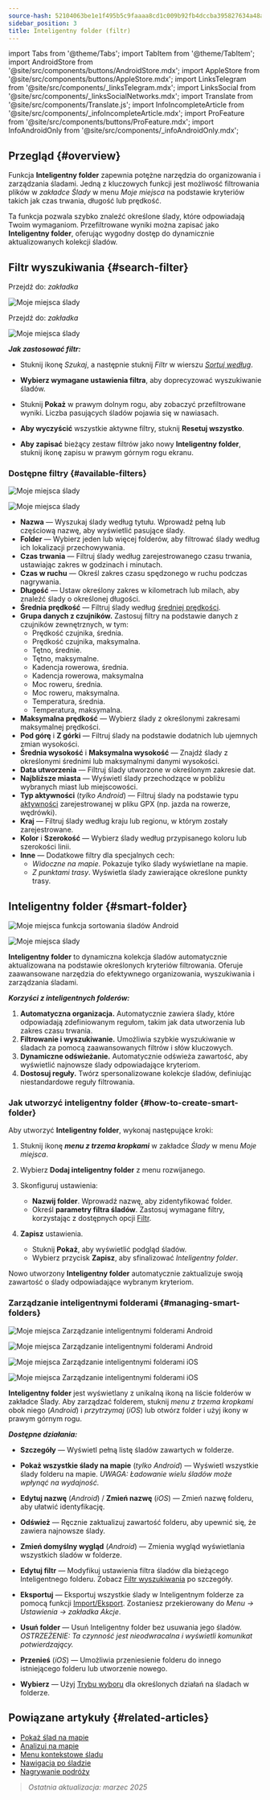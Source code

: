 ```yaml
---
source-hash: 52104063be1e1f495b5c9faaaa8cd1c009b92fb4dccba395827634a48aa85dd8
sidebar_position: 3
title: Inteligentny folder (filtr)
---
```

import Tabs from '@theme/Tabs';
import TabItem from '@theme/TabItem';
import AndroidStore from '@site/src/components/buttons/AndroidStore.mdx';
import AppleStore from '@site/src/components/buttons/AppleStore.mdx';
import LinksTelegram from '@site/src/components/_linksTelegram.mdx';
import LinksSocial from '@site/src/components/_linksSocialNetworks.mdx';
import Translate from '@site/src/components/Translate.js';
import InfoIncompleteArticle from '@site/src/components/_infoIncompleteArticle.mdx';
import ProFeature from '@site/src/components/buttons/ProFeature.mdx';
import InfoAndroidOnly from '@site/src/components/_infoAndroidOnly.mdx';



## Przegląd {#overview}

Funkcja **Inteligentny folder** zapewnia potężne narzędzia do organizowania i zarządzania śladami. Jedną z kluczowych funkcji jest możliwość filtrowania plików w *zakładce Ślady* w menu *Moje miejsca* na podstawie kryteriów takich jak czas trwania, długość lub prędkość.

Ta funkcja pozwala szybko znaleźć określone ślady, które odpowiadają Twoim wymaganiom. Przefiltrowane wyniki można zapisać jako **Inteligentny folder**, oferując wygodny dostęp do dynamicznie aktualizowanych kolekcji śladów.


## Filtr wyszukiwania {#search-filter}

<Tabs groupId="operating-systems">

<TabItem value="android" label="Android">

Przejdź do: *<Translate android="true" ids="shared_string_menu,shared_string_my_places,shared_string_gpx_files"/> zakładka*

![Moje miejsca ślady](@site/static/img/personal/tracks/my_places_tracks_filter_2_andr.png)

</TabItem>

<TabItem value="ios" label="iOS">

Przejdź do: *<Translate ios="true" ids="shared_string_menu,shared_string_my_places,shared_string_gpx_tracks"/> zakładka*

![Moje miejsca ślady](@site/static/img/personal/tracks/my_places_tracks_filter_ios.png)

</TabItem>

</Tabs>

***Jak zastosować filtr:***

- Stuknij ikonę *Szukaj*, a następnie stuknij *Filtr* w wierszu [*Sortuj według*](./manage-tracks.md#sort-by).

- **Wybierz wymagane ustawienia filtra**, aby doprecyzować wyszukiwanie śladów.

- Stuknij **Pokaż** w prawym dolnym rogu, aby zobaczyć przefiltrowane wyniki. Liczba pasujących śladów pojawia się w nawiasach.

- **Aby wyczyścić** wszystkie aktywne filtry, stuknij **Resetuj wszystko**.

- **Aby zapisać** bieżący zestaw filtrów jako nowy **Inteligentny folder**, stuknij ikonę zapisu w prawym górnym rogu ekranu.


### Dostępne filtry {#available-filters}

<Tabs groupId="operating-systems">

<TabItem value="android" label="Android">

![Moje miejsca ślady](@site/static/img/personal/tracks/my_places_tracks_filter_andr.png)

</TabItem>

<TabItem value="ios" label="iOS">

![Moje miejsca ślady](@site/static/img/personal/tracks/my_places_tracks_filter_2_ios.png)

</TabItem>

</Tabs>

- **Nazwa** — Wyszukaj ślady według tytułu. Wprowadź pełną lub częściową nazwę, aby wyświetlić pasujące ślady.
- **Folder** — Wybierz jeden lub więcej folderów, aby filtrować ślady według ich lokalizacji przechowywania.
- **Czas trwania** — Filtruj ślady według zarejestrowanego czasu trwania, ustawiając zakres w godzinach i minutach.
- **Czas w ruchu** — Określ zakres czasu spędzonego w ruchu podczas nagrywania.
- **Długość** — Ustaw określony zakres w kilometrach lub milach, aby znaleźć ślady o określonej długości.
- **Średnia prędkość** — Filtruj ślady według [średniej prędkości](../../widgets/info-widgets.md#average-speed).
- **Grupa danych z czujników.**
    Zastosuj filtry na podstawie danych z czujników zewnętrznych, w tym:
    - Prędkość czujnika, średnia.
    - Prędkość czujnika, maksymalna.
    - Tętno, średnie.
    - Tętno, maksymalne.
    - Kadencja rowerowa, średnia.
    - Kadencja rowerowa, maksymalna
    - Moc roweru, średnia.
    - Moc roweru, maksymalna.
    - Temperatura, średnia.
    - Temperatura, maksymalna.
- **Maksymalna prędkość** — Wybierz ślady z określonymi zakresami maksymalnej prędkości.
- **Pod górę** i **Z górki** — Filtruj ślady na podstawie dodatnich lub ujemnych zmian wysokości.
- **Średnia wysokość** i **Maksymalna wysokość** — Znajdź ślady z określonymi średnimi lub maksymalnymi danymi wysokości.
- **Data utworzenia** — Filtruj ślady utworzone w określonym zakresie dat.
- **Najbliższe miasta** — Wyświetl ślady przechodzące w pobliżu wybranych miast lub miejscowości.
- **Typ aktywności** (*tylko Android*) — Filtruj ślady na podstawie typu [aktywności](../../map/tracks/track-context-menu.md#track-information-activity) zarejestrowanej w pliku GPX (np. jazda na rowerze, wędrówki).
- **Kraj** — Filtruj ślady według kraju lub regionu, w którym zostały zarejestrowane.
- **Kolor** i **Szerokość** — Wybierz ślady według przypisanego koloru lub szerokości linii.
- **Inne** — Dodatkowe filtry dla specjalnych cech:
    - *Widoczne na mapie*. Pokazuje tylko ślady wyświetlane na mapie.
    - *Z punktami trasy*. Wyświetla ślady zawierające określone punkty trasy.


## Inteligentny folder {#smart-folder}

<Tabs groupId="operating-systems">

<TabItem value="android" label="Android">

![Moje miejsca funkcja sortowania śladów Android](@site/static/img/personal/tracks/my_places_smart_folder_andr.png)

</TabItem>

<TabItem value="ios" label="iOS">

![Moje miejsca ślady](@site/static/img/personal/tracks/my_places_smart_folder_ios.png)

</TabItem>

</Tabs>

**Inteligentny folder** to dynamiczna kolekcja śladów automatycznie aktualizowana na podstawie określonych kryteriów filtrowania. Oferuje zaawansowane narzędzia do efektywnego organizowania, wyszukiwania i zarządzania śladami.

***Korzyści z inteligentnych folderów:***

1. **Automatyczna organizacja.**
    Automatycznie zawiera ślady, które odpowiadają zdefiniowanym regułom, takim jak data utworzenia lub zakres czasu trwania.
2. **Filtrowanie i wyszukiwanie.**
    Umożliwia szybkie wyszukiwanie w śladach za pomocą zaawansowanych filtrów i słów kluczowych.
3. **Dynamiczne odświeżanie.**
    Automatycznie odświeża zawartość, aby wyświetlić najnowsze ślady odpowiadające kryteriom.
4. **Dostosuj reguły.**
    Twórz spersonalizowane kolekcje śladów, definiując niestandardowe reguły filtrowania.


### Jak utworzyć inteligentny folder {#how-to-create-smart-folder}

Aby utworzyć **Inteligentny folder**, wykonaj następujące kroki:

1. Stuknij ikonę ***menu z trzema kropkami*** w zakładce *Ślady* w menu *Moje miejsca*.

2. Wybierz **Dodaj inteligentny folder** z menu rozwijanego.

3. Skonfiguruj ustawienia:
   - **Nazwij folder**. Wprowadź nazwę, aby zidentyfikować folder.
   - Określ **parametry filtra śladów**. Zastosuj wymagane filtry, korzystając z dostępnych opcji [Filtr](#available-filters).

4. **Zapisz** ustawienia.
    - Stuknij **Pokaż**, aby wyświetlić podgląd śladów.
    - Wybierz przycisk **Zapisz**, aby sfinalizować *Inteligentny folder*.

Nowo utworzony **Inteligentny folder** automatycznie zaktualizuje swoją zawartość o ślady odpowiadające wybranym kryteriom.


### Zarządzanie inteligentnymi folderami {#managing-smart-folders}

<Tabs groupId="operating-systems">

<TabItem value="android" label="Android">

![Moje miejsca Zarządzanie inteligentnymi folderami Android](@site/static/img/personal/tracks/my_places_smart_folder_2-1_andr.png)

![Moje miejsca Zarządzanie inteligentnymi folderami Android](@site/static/img/personal/tracks/my_places_smart_folder_3_andr.png)

</TabItem>

<TabItem value="ios" label="iOS">

![Moje miejsca Zarządzanie inteligentnymi folderami iOS](@site/static/img/personal/tracks/folder_menu_2_ios.png)

![Moje miejsca Zarządzanie inteligentnymi folderami iOS](@site/static/img/personal/tracks/my_places_smart_folder_2_ios.png)

</TabItem>

</Tabs>

**Inteligentny folder** jest wyświetlany z unikalną ikoną na liście folderów w zakładce Ślady. Aby zarządzać folderem, stuknij *menu z trzema kropkami* obok niego (*Android*) i *przytrzymaj* (*iOS*) lub otwórz folder i użyj ikony w prawym górnym rogu.

***Dostępne działania:***

- **Szczegóły** — Wyświetl pełną listę śladów zawartych w folderze.

- **Pokaż wszystkie ślady na mapie** (*tylko Android*) — Wyświetl wszystkie ślady folderu na mapie.
    *UWAGA: Ładowanie wielu śladów może wpłynąć na wydajność.*

- **Edytuj nazwę** (*Android*) / **Zmień nazwę** (*iOS*) — Zmień nazwę folderu, aby ułatwić identyfikację.

- **Odśwież** — Ręcznie zaktualizuj zawartość folderu, aby upewnić się, że zawiera najnowsze ślady.

- **Zmień domyślny wygląd** (*Android*) — Zmienia wygląd wyświetlania wszystkich śladów w folderze.

- **Edytuj filtr** — Modyfikuj ustawienia filtra śladów dla bieżącego Inteligentnego folderu. Zobacz [Filtr wyszukiwania](#search-filter) po szczegóły.

- **Eksportuj** — Eksportuj wszystkie ślady w Inteligentnym folderze za pomocą funkcji [Import/Eksport](../../personal/import-export.md). Zostaniesz przekierowany do *Menu → Ustawienia → zakładka Akcje*.

- **Usuń folder** — Usuń Inteligentny folder bez usuwania jego śladów.
    *OSTRZEŻENIE: Ta czynność jest nieodwracalna i wyświetli komunikat potwierdzający.*

- **Przenieś** (*iOS*) — Umożliwia przeniesienie folderu do innego istniejącego folderu lub utworzenie nowego.

- **Wybierz** — Użyj [Trybu wyboru](./manage-tracks.md#selection-mode) dla określonych działań na śladach w folderze.


## Powiązane artykuły {#related-articles}

- [Pokaż ślad na mapie](../../map/tracks/index.md)
- [Analizuj na mapie](../../map/tracks/index.md#analyze-track-on-map)
- [Menu kontekstowe śladu](../../map/tracks/track-context-menu.md)
- [Nawigacja po śladzie](../../navigation/setup/gpx-navigation.md)
- [Nagrywanie podróży](../../plugins/trip-recording.md)

> *Ostatnia aktualizacja: marzec 2025*